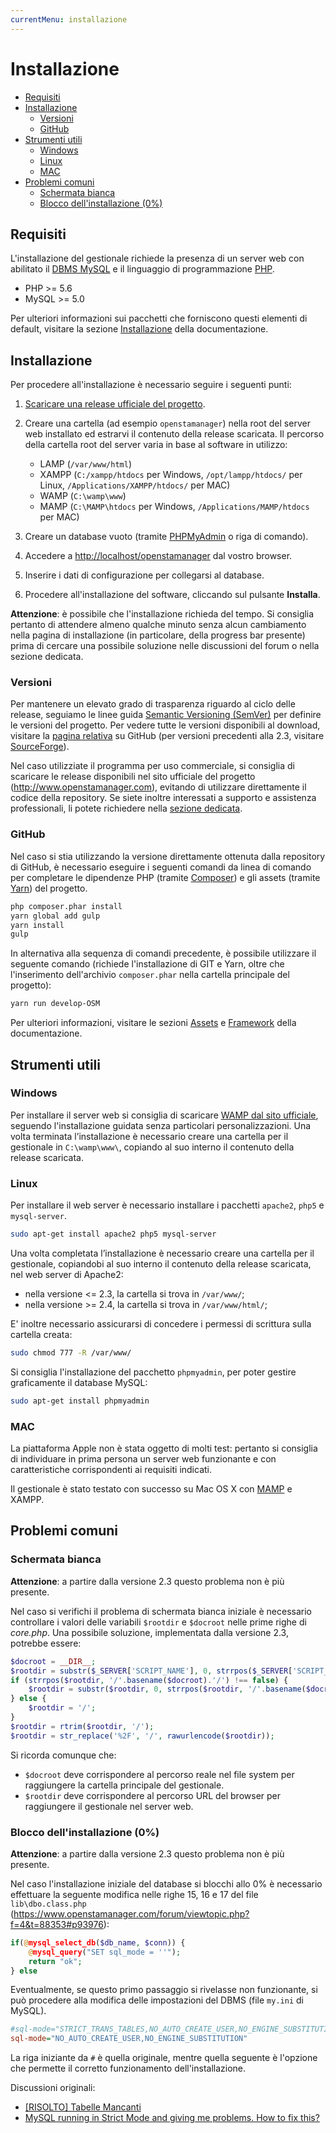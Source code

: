 ```yaml
---
currentMenu: installazione
---
```


# Installazione

- [Requisiti](#requisiti)
- [Installazione](#installazione)
    - [Versioni](#versioni)
    - [GitHub](#github)
- [Strumenti utili](#strumenti-utili)
    - [Windows](#windows)
    - [Linux](#linux)
    - [MAC](#mac)
- [Problemi comuni](#problemi-comuni)
    - [Schermata bianca](#schermata-bianca)
    - [Blocco dell'installazione (0%)](#blocco-dellinstallazione-0)

## Requisiti

L'installazione del gestionale richiede la presenza di un server web con abilitato il [DBMS MySQL](https://www.mysql.com)  e il linguaggio di programmazione [PHP](http://php.net).

- PHP >= 5.6
- MySQL >= 5.0

Per ulteriori informazioni sui pacchetti che forniscono questi elementi di default, visitare la sezione [Installazione](https://devcode-it.github.io/openstamanager/installazione.html) della documentazione.

## Installazione

Per procedere all'installazione è necessario seguire i seguenti punti:

1. [Scaricare una release ufficiale del progetto](https://github.com/devcode-it/openstamanager/releases).
2. Creare una cartella (ad esempio `openstamanager`) nella root del server web installato ed estrarvi il contenuto della release scaricata. Il percorso della cartella root del server varia in base al software in utilizzo:

   - LAMP (`/var/www/html`)
   - XAMPP (`C:/xampp/htdocs` per Windows, `/opt/lampp/htdocs/` per Linux, `/Applications/XAMPP/htdocs/` per MAC)
   - WAMP (`C:\wamp\www`)
   - MAMP (`C:\MAMP\htdocs` per Windows, `/Applications/MAMP/htdocs` per MAC)

3. Creare un database vuoto (tramite [PHPMyAdmin](http://localhost/phpmyadmin/) o riga di comando).
4. Accedere a <http://localhost/openstamanager> dal vostro browser.
5. Inserire i dati di configurazione per collegarsi al database.
6. Procedere all'installazione del software, cliccando sul pulsante **Installa**.

**Attenzione**: è possibile che l'installazione richieda del tempo. Si consiglia pertanto di attendere almeno qualche minuto senza alcun cambiamento nella pagina di installazione (in particolare, della progress bar presente) prima di cercare una possibile soluzione nelle discussioni del forum o nella sezione dedicata.

### Versioni

Per mantenere un elevato grado di trasparenza riguardo al ciclo delle release, seguiamo le linee guida [Semantic Versioning (SemVer)](http://semver.org/) per definire le versioni del progetto.
Per vedere tutte le versioni disponibili al download, visitare la [pagina relativa](https://github.com/devcode-it/openstamanager/releases) su GitHub (per versioni precedenti alla 2.3, visitare [SourceForge](https://sourceforge.net/projects/openstamanager/files)).

Nel caso utilizziate il programma per uso commerciale, si consiglia di scaricare le release disponibili nel sito ufficiale del progetto (<http://www.openstamanager.com>), evitando di utilizzare direttamente il codice della repository.
Se siete inoltre interessati a supporto e assistenza professionali, li potete richiedere nella [sezione dedicata](http://www.openstamanager.com/per-le-aziende/).

### GitHub

Nel caso si stia utilizzando la versione direttamente ottenuta dalla repository di GitHub, è necessario eseguire i seguenti comandi da linea di comando per completare le dipendenze PHP (tramite [Composer](https://getcomposer.org)) e gli assets (tramite [Yarn](https://yarnpkg.com)) del progetto.

```bash
php composer.phar install
yarn global add gulp
yarn install
gulp
```

In alternativa alla sequenza di comandi precedente, è possibile utilizzare il seguente comando (richiede l'installazione di GIT e Yarn, oltre che l'inserimento dell'archivio `composer.phar` nella cartella principale del progetto):

```bash
yarn run develop-OSM
```

Per ulteriori informazioni, visitare le sezioni [Assets](https://devcode-it.github.io/openstamanager/assets.html) e [Framework](https://devcode-it.github.io/openstamanager/framework.html) della documentazione.

## Strumenti utili

### Windows

Per installare il server web si consiglia di scaricare [WAMP dal sito ufficiale](http://www.wampserver.com/en/#download-wrapper), seguendo l'installazione guidata senza particolari personalizzazioni.
Una volta terminata l’installazione è necessario creare una cartella per il gestionale in `C:\wamp\www\`, copiando al suo interno il contenuto della release scaricata.

### Linux

Per installare il web server è necessario installare i pacchetti `apache2`, `php5` e `mysql-server`.

```bash
sudo apt-get install apache2 php5 mysql-server
```

Una volta completata l’installazione è necessario creare una cartella per il gestionale, copiandobi al suo interno il contenuto della release scaricata, nel web server di Apache2:

- nella versione &lt;= 2.3, la cartella si trova in `/var/www/`;
- nella versione >= 2.4, la cartella si trova in `/var/www/html/`;

E' inoltre necessario assicurarsi di concedere i permessi di scrittura sulla cartella creata:

```bash
sudo chmod 777 -R /var/www/
```

Si consiglia l'installazione del pacchetto `phpmyadmin`, per poter gestire graficamente il database MySQL:

```bash
sudo apt-get install phpmyadmin
```

### MAC

La piattaforma Apple non è stata oggetto di molti test: pertanto si consiglia di individuare in prima persona un server web funzionante e con caratteristiche corrispondenti ai requisiti indicati.

Il gestionale è stato testato con successo su Mac OS X con [MAMP](http://www.mamp.info/en/) e XAMPP.

## Problemi comuni

### Schermata bianca

**Attenzione**: a partire dalla versione 2.3 questo problema non è più presente.

Nel caso si verifichi il problema di schermata bianca iniziale è necessario controllare i valori delle variabili `$rootdir` e `$docroot` nelle prime righe di _core.php_. Una possibile soluzione, implementata dalla versione 2.3, potrebbe essere:

```php
$docroot = __DIR__;
$rootdir = substr($_SERVER['SCRIPT_NAME'], 0, strrpos($_SERVER['SCRIPT_NAME'], '/')).'/';
if (strrpos($rootdir, '/'.basename($docroot).'/') !== false) {
    $rootdir = substr($rootdir, 0, strrpos($rootdir, '/'.basename($docroot).'/')).'/'.basename($docroot);
} else {
    $rootdir = '/';
}
$rootdir = rtrim($rootdir, '/');
$rootdir = str_replace('%2F', '/', rawurlencode($rootdir));
```

Si ricorda comunque che:

- `$docroot` deve corrispondere al percorso reale nel file system per raggiungere la cartella principale del gestionale.
- `$rootdir` deve corrispondere al percorso URL del browser per raggiungere il gestionale nel server web.

### Blocco dell'installazione (0%)

**Attenzione**: a partire dalla versione 2.3 questo problema non è più presente.

Nel caso l'installazione iniziale del database si blocchi allo 0% è necessario effettuare la seguente modifica nelle righe 15, 16 e 17 del file `lib\dbo.class.php` (https://www.openstamanager.com/forum/viewtopic.php?f=4&t=88353#p93976):

```php
if(@mysql_select_db($db_name, $conn)) {
    @mysql_query("SET sql_mode = ''");
    return "ok";
} else
```

Eventualmente, se questo primo passaggio si rivelasse non funzionante, si può procedere alla modifica delle impostazioni del DBMS (file `my.ini` di MySQL).

```ini
#sql-mode="STRICT_TRANS_TABLES,NO_AUTO_CREATE_USER,NO_ENGINE_SUBSTITUTION"
sql-mode="NO_AUTO_CREATE_USER,NO_ENGINE_SUBSTITUTION"
```

La riga iniziante da `#` è quella originale, mentre quella seguente è l'opzione che permette il corretto funzionamento dell'installazione.

Discussioni originali:

- [\[RISOLTO\] Tabelle Mancanti](http://www.openstamanager.com/forum/viewtopic.php?f=2&t=86981)
- [MySQL running in Strict Mode and giving me problems. How to fix this?](http://stackoverflow.com/questions/21667601/mysql-running-in-strict-mode-and-giving-me-problems-how-to-fix-this)
